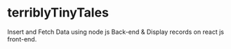# terriblyTinyTales
Insert and Fetch Data using node js Back-end &amp; Display records on react js front-end.
